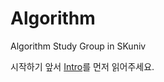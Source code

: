 Algorithm
=========

Algorithm Study Group in SKuniv

시작하기 앞서 [Intro](https://github.com/SKUnicode/Algorithm/blob/master/Introduce/README.md)를 먼저 읽어주세요.
